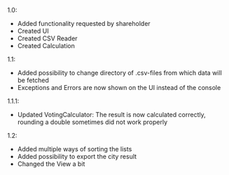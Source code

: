 1.0:
  - Added functionality requested by shareholder
  - Created UI
  - Created CSV Reader
  - Created Calculation

1.1:
  - Added possibility to change directory of .csv-files from which data will be fetched
  - Exceptions and Errors are now shown on the UI instead of the console

1.1.1:
  - Updated VotingCalculator: The result is now calculated correctly, rounding a double sometimes did not work properly

1.2:
  - Added multiple ways of sorting the lists
  - Added possibility to export the city result
  - Changed the View a bit
